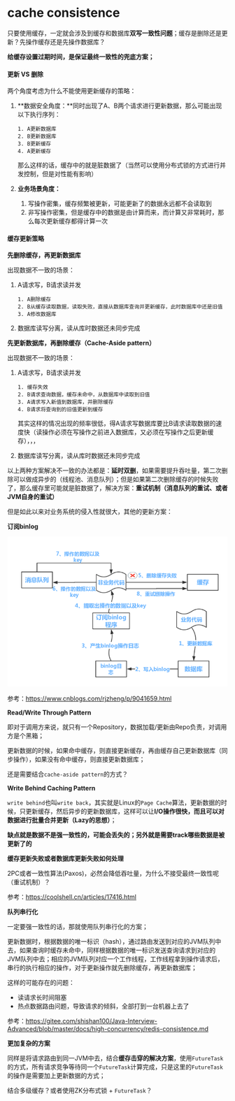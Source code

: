 # cache consistence

只要使用缓存，一定就会涉及到缓存和数据库**双写一致性问题**；缓存是删除还是更新？先操作缓存还是先操作数据库？

**给缓存设置过期时间，是保证最终一致性的兜底方案；**

#### 更新 VS 删除

两个角度考虑为什么不能使用更新缓存的策略：

1. **数据安全角度：**同时出现了A、B两个请求进行更新数据，那么可能出现以下执行序列：

   ```
   1. A更新数据库
   2. B更新数据库
   3. B更新缓存
   4. A更新缓存
   ```

   那么这样的话，缓存中的就是脏数据了（当然可以使用分布式锁的方式进行并发控制，但是对性能有影响）

2. **业务场景角度：**

   1. 写操作密集，缓存频繁被更新，可能更新了的数据永远都不会读取到
   2. 非写操作密集，但是缓存中的数据是由计算而来，而计算又非常耗时，那么每次更新缓存都得计算一次



#### 缓存更新策略

**先删除缓存，再更新数据库**

出现数据不一致的场景：

1. A请求写，B请求读并发

   ```
   1. A删除缓存
   2. B从缓存读取数据，读取失败，直接从数据库查询并更新缓存，此时数据库中还是旧值
   3. A修改数据库
   ```

2. 数据库读写分离，读从库时数据还未同步完成

**先更新数据库，再删除缓存（Cache-Aside pattern）**

出现数据不一致的场景：

1. A请求写，B请求读并发

   ```
   1. 缓存失效
   2. B请求查询数据，缓存未命中，从数据库中读取到旧值
   3. A请求写入新值到数据库，并删除缓存
   4. B请求将查询到的旧值更新到缓存
   ```

   其实这样的情况出现的频率很低，得A请求写数据库要比B请求读取数据的速度快（读操作必须在写操作之前进入数据库，又必须在写操作之后更新缓存），，，

2. 数据库读写分离，读从库时数据还未同步完成

以上两种方案解决不一致的办法都是：**延时双删**，如果需要提升吞吐量，第二次删除可以做成异步的（线程池、消息队列）；但是如果第二次删除缓存的时候失败了，那么缓存里可能就是脏数据了，解决方案：**重试机制（消息队列的重试、或者JVM自身的重试）**

但是如此以来对业务系统的侵入性就很大，其他的更新方案：

**订阅binlog**

![](./img/cache_consistence_binlog.png)

参考：https://www.cnblogs.com/rjzheng/p/9041659.html



**Read/Write Through Pattern**

即对于调用方来说，就只有一个Repository，数据加载/更新由Repo负责，对调用方是个黑箱；

更新数据的时候，如果命中缓存，则直接更新缓存，再由缓存自己更新数据库（同步操作），如果没有命中缓存，则直接更新数据库；

还是需要结合`cache-aside pattern`的方式？



**Write Behind Caching Pattern**

`write behind`也叫`write back`，其实就是Linux的`Page Cache`算法，更新数据的时候，只更新缓存，然后异步的更新数据库，这样可以让**I/O操作很快，而且可以对数据进行批量合并更新（Lazy的思想）**；

**缺点就是数据不是强一致性的，可能会丢失的；另外就是需要track哪些数据是被更新了的**



**缓存更新失败或者数据库更新失败如何处理**

2PC或者一致性算法(Paxos)，必然会降低吞吐量，为什么不接受最终一致性呢（重试机制）？

参考：https://coolshell.cn/articles/17416.html



**队列串行化**

一定要强一致性的话，那就使用队列串行化的方案；

更新数据时，根据数据的唯一标识（hash），通过路由发送到对应的JVM队列中去，如果查询时缓存未命中，同样根据数据的唯一标识发送查询请求到对应的JVM队列中去；相应的JVM队列对应一个工作线程，工作线程拿到操作请求后，串行的执行相应的操作，对于更新操作就先删除缓存，再更新数据库；

这样的可能存在的问题：

- 读请求长时间阻塞
- 热点数据路由问题，导致请求的倾斜，全部打到一台机器上去了

参考：https://gitee.com/shishan100/Java-Interview-Advanced/blob/master/docs/high-concurrency/redis-consistence.md



**更加复杂的方案**

同样是将请求路由到同一JVM中去，结合**缓存击穿的解决方案**，使用`FutureTask`的方式，所有请求竞争等待同一个`FutureTask`计算完成，只是这里的`FutureTask`的操作是需要加上更新数据的方式；

结合多级缓存？或者使用ZK分布式锁 + `FutureTask`？